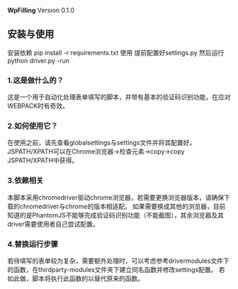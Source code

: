 **WpFilling**
Version 0.1.0

## 安装与使用
安装依赖 pip install -r requirements.txt 
使用 提前配置好settings.py 然后运行 python driver.py -run

### 1.这是做什么的？
这是一个用于自动化处理表单填写的脚本，并带有基本的验证码识别功能，在应对WEBPACK时有奇效。

### 2.如何使用它？
在使用之前，请先查看globalsettings与settings文件并将其配置好。
JSPATH/XPATH可以在Chrome浏览器->检查元素->copy->copy JSPATH/XPATH中获得。

### 3.依赖相关
本脚本采用chromedriver驱动chrome浏览器，若需要更换浏览器版本，请确保下载的chromedriver与chrome的版本相适配。
如果需要换成其他的浏览器，目前知道的是PhantomJS不能够完成验证码识别功能（不能截图），其余浏览器及其driver需要使用者自己尝试配置。

### 4.替换运行步骤
若待填写的表单较为复杂，需要额外处理时，可以考虑参考drivermodules文件下的函数，在thirdparty-modules文件夹下建立同名函数并修改settings配置。
若如此做，脚本将执行此函数的以替代原来的函数。

